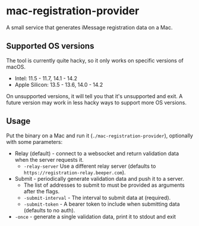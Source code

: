 # mac-registration-provider
A small service that generates iMessage registration data on a Mac.

## Supported OS versions
The tool is currently quite hacky, so it only works on specific versions of macOS.

* Intel: 11.5 - 11.7, 14.1 - 14.2
* Apple Silicon: 13.5 - 13.6, 14.0 - 14.2

On unsupported versions, it will tell you that it's unsupported and exit.
A future version may work in less hacky ways to support more OS versions.

## Usage
Put the binary on a Mac and run it (`./mac-registration-provider`), optionally with some parameters:

* Relay (default) - connect to a websocket and return validation data when the server requests it.
  * `-relay-server` Use a different relay server (defaults to `https://registration-relay.beeper.com`).
* Submit - periodically generate validation data and push it to a server.
  * The list of addresses to submit to must be provided as arguments after the flags.
  * `-submit-interval` - The interval to submit data at (required).
  * `-submit-token` - A bearer token to include when submitting data (defaults to no auth).
* `-once` - generate a single validation data, print it to stdout and exit
